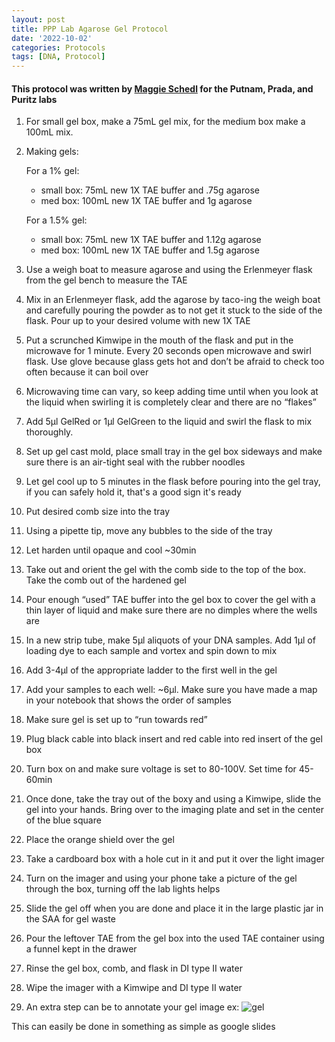 ```yaml
---
layout: post
title: PPP Lab Agarose Gel Protocol
date: '2022-10-02'
categories: Protocols
tags: [DNA, Protocol]
---
```


#### This protocol was written by [Maggie Schedl](https://meschedl.github.io/MESPutnam_Open_Lab_Notebook/Gel-Protocol/) for the Putnam, Prada, and Puritz labs

1. For small gel box, make a 75mL gel mix, for the medium box make a 100mL mix.
2. Making gels:  

    For a 1% gel:

      - small box: 75mL new 1X TAE buffer and .75g agarose
      - med box: 100mL new 1X TAE buffer and 1g agarose

    For a 1.5% gel:  

      - small box: 75mL new 1X TAE buffer and 1.12g agarose
      - med box: 100mL new 1X TAE buffer and 1.5g agarose

3. Use a weigh boat to measure agarose and using the Erlenmeyer flask from the gel bench to measure the TAE
4. Mix in an Erlenmeyer flask, add the agarose by taco-ing the weigh boat and carefully pouring the powder as to not get it stuck to the side of the flask. Pour up to your desired volume with new 1X TAE
5. Put a scrunched Kimwipe in the mouth of the flask and put in the microwave for 1 minute. Every 20 seconds open microwave and swirl flask. Use glove because glass gets hot and don’t be afraid to check too often because it can boil over
6. Microwaving time can vary, so keep adding time until when you look at the liquid when swirling it is completely clear and there are no “flakes”
7. Add 5μl GelRed or 1μl GelGreen to the liquid and swirl the flask to mix thoroughly.
8. Set up gel cast mold, place small tray in the gel box sideways and make sure there is an air-tight seal with the rubber noodles
9. Let gel cool up to 5 minutes in the flask before pouring into the gel tray, if you can safely hold it, that's a good sign it's ready
10. Put desired comb size into the tray
11. Using a pipette tip, move any bubbles to the side of the tray
12. Let harden until opaque and cool ~30min
13. Take out and orient the gel with the comb side to the top of the box. Take the comb out of the hardened gel
14. Pour enough “used” TAE buffer into the gel box to cover the gel with a thin layer of liquid and make sure there are no dimples where the wells are
15. In a new strip tube, make 5μl aliquots of your DNA samples. Add 1μl of loading dye to each sample and vortex and spin down to mix
16. Add 3-4μl of the appropriate ladder to the first well in the gel
17. Add your samples to each well: ~6μl. Make sure you have made a map in your notebook that shows the order of samples
18. Make sure gel is set up to “run towards red”
19. Plug black cable into black insert and red cable into red insert of the gel box
20. Turn box on and make sure voltage is set to 80-100V. Set time for 45-60min
21. Once done, take the tray out of the boxy and using a Kimwipe, slide the gel into your hands. Bring over to the imaging plate and set in the center of the blue square
22. Place the orange shield over the gel
23. Take a cardboard box with a hole cut in it and put it over the light imager
24. Turn on the imager and using your phone take a picture of the gel through the box, turning off the lab lights helps
25. Slide the gel off when you are done and place it in the large plastic jar in the SAA for gel waste
26. Pour the leftover TAE from the gel box into the used TAE container using a funnel kept in the drawer
27. Rinse the gel box, comb, and flask in DI type II water
28. Wipe the imager with a Kimwipe and DI type II water

29. An extra step can be to annotate your gel image ex:
![gel](https://github.com/zdellaert/ZD_Putnam_Lab_Notebook/blob/master/images/protocols/gel-4-18-19.JPG?raw=true)

This can easily be done in something as simple as google slides
